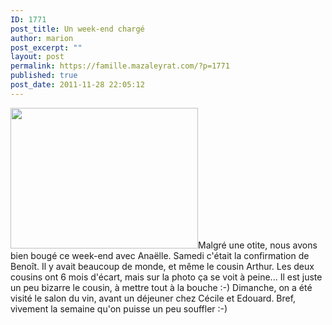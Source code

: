 ```yaml
---
ID: 1771
post_title: Un week-end chargé
author: marion
post_excerpt: ""
layout: post
permalink: https://famille.mazaleyrat.com/?p=1771
published: true
post_date: 2011-11-28 22:05:12
---
```

<a href="http://famille.mazaleyrat.com/wp-content/uploads/2011/11/SAM_0648.jpg"><img src="http://famille.mazaleyrat.com/wp-content/uploads/2011/11/SAM_0648-300x225.jpg" alt="" title="Anaëlle et Arthur" width="300" height="225" class="alignleft size-medium wp-image-1774" /></a>Malgré une otite, nous avons bien bougé ce week-end avec Anaëlle.
Samedi c'était la confirmation de Benoît. Il y avait beaucoup de monde, et même le cousin Arthur. Les deux cousins ont 6 mois d'écart, mais sur la photo ça se voit à peine... Il est juste un peu bizarre le cousin, à mettre tout à la bouche :-)
Dimanche, on a été visité le salon du vin, avant un déjeuner chez Cécile et Edouard. Bref, vivement la semaine qu'on puisse un peu souffler :-)